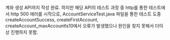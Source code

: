 계좌 생성 API까지 작성 완료.
하지만 해당 API의 테스트 과정 중 http를 통한 테스트에서 http 500 에러를 시작으로, AccountServiceTest.java 파일을 통한 테스트 도중 
createAccountSuccess, createFirstAccount, createAccount_maxAccountIs10에서 오류가 발생했으나 원인을 찾지 못해서 더이상 진행하지 못함.
